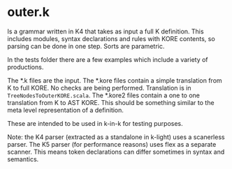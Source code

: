 # outer.k
Is a grammar written in K4 that takes as input a full K definition.
This includes modules, syntax declarations and rules with KORE contents, so parsing can be done in one step.
Sorts are parametric.

In the tests folder there are a few examples which include a variety of productions.

The *.k files are the input.
The *.kore files contain a simple translation from K to full KORE. No checks are being performed. Translation is in `TreeNodesToOuterKORE.scala`.
The *.kore2 files contain a one to one translation from K to AST KORE. This should be something similar to the meta level representation of a definition.

These are intended to be used in k-in-k for testing purposes.

Note: the K4 parser (extracted as a standalone in k-light) uses a scanerless parser. The K5 parser (for performance reasons) uses flex as a separate scanner.
This means token declarations can differ sometimes in syntax and semantics.
